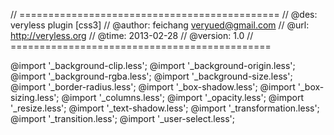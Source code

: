 // =============================================
// @des:      veryless plugin [css3]
// @author:   feichang <veryued@gmail.com>
// @url:      http://veryless.org
// @time:     2013-02-28
// @version:  1.0
// =============================================

@import '_background-clip.less';
@import '_background-origin.less';
@import '_background-rgba.less';
@import '_background-size.less';
@import '_border-radius.less';
@import '_box-shadow.less';
@import '_box-sizing.less';
@import '_columns.less';
@import '_opacity.less';
@import '_resize.less';
@import '_text-shadow.less';
@import '_transformation.less';
@import '_transition.less';
@import '_user-select.less';

